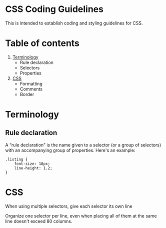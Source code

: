 # CSS Coding Guidelines

This is intended to establish coding and styling guidelines for CSS.

# Table of contents
1. [Terminology](#terminology)
	- Rule declaration
	- Selectors
	- Properties
2. [CSS](#css)
	- Formatting
	- Comments
	- Border

# Terminology

## Rule declaration
A “rule declaration” is the name given to a selector (or a group of selectors) with an accompanying group of properties. Here's an example:
```
.listing {
    font-size: 18px;
    line-height: 1.2;
}
```



# CSS
When using multiple selectors, give each selector its own line

Organize one selector per line, even when placing all of them at the same line doesn't exceed 80 columns.
